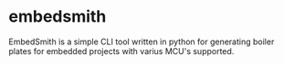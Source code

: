 # embedsmith
EmbedSmith is a simple CLI tool written in python for generating boiler plates for embedded projects with varius MCU's supported. 
